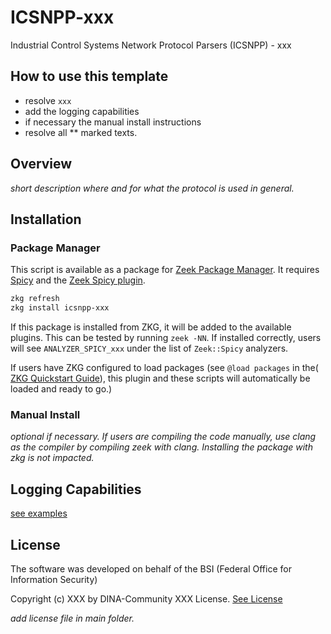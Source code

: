 # ICSNPP-xxx

Industrial Control Systems Network Protocol Parsers (ICSNPP) - xxx

## How to use this template

- resolve `xxx`
- add the logging capabilities
- if necessary the manual install instructions
- resolve all ** marked texts.

## Overview

*short description where and for what the protocol is used in general.*

## Installation

### Package Manager

This script is available as a package for [Zeek Package Manager](https://docs.zeek.org/projects/package-manager/en/stable/index.html). It requires [Spicy](https://docs.zeek.org/projects/spicy/en/latest/) and the [Zeek Spicy plugin](https://docs.zeek.org/projects/spicy/en/latest/zeek.html).

```bash
zkg refresh
zkg install icsnpp-xxx
```

If this package is installed from ZKG, it will be added to the available plugins. This can be tested by running `zeek -NN`. If installed correctly, users will see `ANALYZER_SPICY_xxx` under the list of `Zeek::Spicy` analyzers.

If users have ZKG configured to load packages (see `@load packages` in the( [ZKG Quickstart Guide](https://docs.zeek.org/projects/package-manager/en/stable/quickstart.html)), this plugin and these scripts will automatically be loaded and ready to go.)

### Manual Install

*optional if necessary.
If users are compiling the code manually, use clang as the compiler by compiling zeek with clang. Installing the package with zkg is not impacted.*

## Logging Capabilities

[see examples]( https://github.com/cisagov/ICSNPP)

## License

The software was developed on behalf of the BSI (Federal Office for Information Security)

Copyright (c) XXX by DINA-Community XXX License. [See License](/LICENSE)

*add license file in main folder.*
